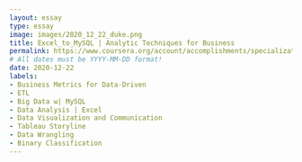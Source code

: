 ```yaml
---
layout: essay
type: essay
image: images/2020_12_22_duke.png
title: Excel_to_MySQL | Analytic Techniques for Business
permalink: https://www.coursera.org/account/accomplishments/specialization/BTEKX8GLAX6N
# All dates must be YYYY-MM-DD format!
date: 2020-12-22
labels:
- Business Metrics for Data-Driven
- ETL
- Big Data w| MySQL
- Data Analysis | Excel
- Data Visualization and Communication
- Tableau Storyline
- Data Wrangling
- Binary Classification
---
```

